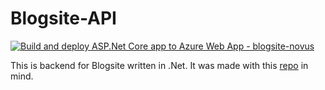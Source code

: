 # Blogsite-API

[![Build and deploy ASP.Net Core app to Azure Web App - blogsite-novus](https://github.com/llNovall/Blogsite-API/actions/workflows/host_blogsite-novus.yml/badge.svg?branch=host)](https://github.com/llNovall/Blogsite-API/actions/workflows/host_blogsite-novus.yml)

This is backend for Blogsite written in .Net. It was made with this [repo](https://github.com/llNovall/BlogsiteFrontend) in mind.



